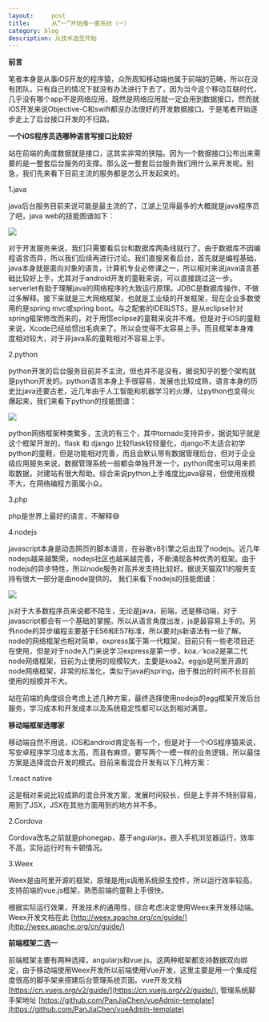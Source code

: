 ```yaml
---
layout:     post
title:      从“一”开始撸一套系统（一）
category: blog
description: 从技术选型开始
---
```


**前言**

笔者本身是从事iOS开发的程序猿，众所周知移动端也属于前端的范畴，所以在没有团队，只有自己的情况下就没有办法进行下去了，因为当今这个移动互联时代，几乎没有哪个app不是网络应用，既然是网络应用就一定会用到数据接口，然而就iOS开发来说Objective-C和swift都没办法很好的开发数据接口。于是笔者开始逐步走上了后台接口开发的不归路。


**一个iOS程序员选哪种语言写接口比较好**

站在前端的角度数据就是接口，这其实非常的狭隘。因为一个数据接口公布出来需要的是一整套后台服务的支撑。那么这一整套后台服务我们用什么来开发呢。别急，我们先来看下目前主流的服务都是怎么开发起来的。

1.java

java后台服务目前来说可能是最主流的了，江湖上见得最多的大概就是java程序员了吧，java web的技能图谱如下：

![](http://www.admin10000.com/UploadFiles/Document/201605/13/20160513110847549063.JPG)

对于开发服务来说，我们只需要看后台和数据库两条线就行了。由于数据库不因编程语言而异，所以我们后续再进行讨论。我们直接来看后台，首先就是编程基础，java本身就是面向对象的语言，计算机专业必修课之一，所以相对来说java语言基础比较好上手，尤其对于android开发的童鞋来说，可以直接跳过这一步。serverlet有助于理解java的网络程序的大致运行原理。JDBC是数据库操作，不做过多解释。接下来就是三大网络框架，也就是工业级的开发框架，现在企业多数使用的是spring mvc或spring boot。与之配套的IDE叫STS，是从eclipse针对spring框架修改而来的，对于用惯eclipse的童鞋来说并不难。但是对于iOS的童鞋来说，Xcode已经给惯出毛病来了。所以会觉得不太容易上手。而且框架本身难度相对较大，对于非java系的童鞋相对不容易上手。

2.python

python开发的后台服务目前并不主流，但也并不是没有，据说知乎的整个架构就是python开发的。python语言本身上手很容易，发展也比较成熟，语言本身的历史比java还要古老，近几年由于人工智能和机器学习的火爆，让python也变得火爆起来，我们来看下python的技能图谱：

![](http://oqedyhjhj.bkt.clouddn.com/pythonweb.png)

python网络框架种类繁多，主流的有三个，其中tornado支持异步，据说知乎就是这个框架开发的，flask 和 django 比较flask较轻量化，django不太适合初学python的童鞋，但是功能相对完善，而且会默认带有数据管理后台，但对于企业级应用服务来说，数据管理系统一般都会单独开发一个。python爬虫可以用来抓取数据，对建站有很大帮助。综合来说python上手难度比java容易，但使用规模不大，在网络编程方面属小众。

3.php

php是世界上最好的语言，不解释😅

4.nodejs

javascript本身是动态网页的脚本语言，在谷歌v8引擎之后出现了nodejs。近几年nodejs越来越繁荣，nodejs社区也越来越完善，不断涌现各种优秀的框架。由于nodejs的异步特性，所以node服务对高并发支持比较好。据说天猫双11的服务支持有很大一部分是由node提供的。
我们来看下nodejs的技能图谱：

![](http://oqedyhjhj.bkt.clouddn.com/nodejs.png)

js对于大多数程序员来说都不陌生，无论是java，前端，还是移动端，对于javascript都会有一个基础的掌握。所以从语言角度出发，js是最容易上手的。另外node的异步编程主要基于ES6和ES7标准，所以要对js新语法有一些了解。node的网络框架也相对简单，express属于第一代框架，目前只有一些老项目还在使用，但是对于node入门来说学习express是第一步，koa／koa2是第二代node网络框架，目前为止使用的规模较大，主要是koa2。eggjs是阿里开源的node网络框架，非常的标准化，类似于java的spring，由于推出的时间不长目前使用的规模并不大。

站在前端的角度综合考虑上述几种方案，最终选择使用nodejs的egg框架开发后台服务，学习成本和开发成本以及系统稳定性都可以达到相对满意。

**移动端框架选哪家**

移动端自然不用说，iOS和android肯定各有一个，但是对于一个iOS程序猿来说，写安卓程序学习成本太高，而且有麻烦，要写两个一模一样的业务逻辑，所以最佳方案是选择混合开发的模式。目前来看混合开发有以下几种方案：

1.react native

这是相对来说比较成熟的混合开发方案，发展时间较长，但是上手并不特别容易，用到了JSX，JSX在其他方面用到的地方并不多。

2.Cordova

Cordova改名之前就是phonegap，基于angularjs，嵌入手机浏览器运行，效率不高，实际运行时有卡顿情况。

3.Weex

Weex是由阿里开源的框架，原理是用js调用系统原生控件，所以运行效率较高，支持前端的vue.js框架，熟悉前端的童鞋上手很快。

根据实际运行效果，开发技术的通用性，综合考虑决定使用Weex来开发移动端。Weex开发文档在此 [http://weex.apache.org/cn/guide/](http://weex.apache.org/cn/guide/)


**前端框架二选一**

前端框架主要有两种选择，angularjs和vue.js。这两种框架都支持数据双向绑定，由于移动端使用Weex开发所以前端使用Vue开发，这里主要是用一个集成程度很高的脚手架来搭建后台管理系统页面。vue开发文档 [https://cn.vuejs.org/v2/guide/](https://cn.vuejs.org/v2/guide/), 管理系统脚手架地址 [https://github.com/PanJiaChen/vueAdmin-template](https://github.com/PanJiaChen/vueAdmin-template)
